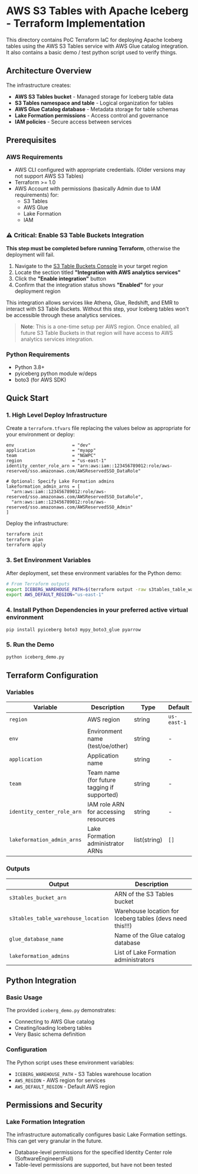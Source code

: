 # AWS S3 Tables with Apache Iceberg - Terraform Implementation

This directory contains PoC Terraform IaC for deploying Apache Iceberg tables using the AWS S3 Tables service with AWS Glue catalog integration.  It also contains a basic demo / test python script used to verify things.

## Architecture Overview

The infrastructure creates:
- **AWS S3 Tables bucket** - Managed storage for Iceberg table data
- **S3 Tables namespace and table** - Logical organization for tables
- **AWS Glue Catalog database** - Metadata storage for table schemas
- **Lake Formation permissions** - Access control and governance
- **IAM policies** - Secure access between services

## Prerequisites

### AWS Requirements
- AWS CLI configured with appropriate credentials. (Older versions may not support AWS S3 Tables)
- Terraform >= 1.0
- AWS Account with permissions (basically Admin due to IAM requirements) for:
  - S3 Tables
  - AWS Glue
  - Lake Formation
  - IAM

### ⚠️ Critical: Enable S3 Table Buckets Integration

**This step must be completed before running Terraform**, otherwise the deployment will fail.

1. Navigate to the [S3 Table Buckets Console](https://console.aws.amazon.com/s3tables/home) in your target region
2. Locate the section titled **"Integration with AWS analytics services"**
3. Click the **"Enable integration"** button
4. Confirm that the integration status shows **"Enabled"** for your deployment region

This integration allows services like Athena, Glue, Redshift, and EMR to interact with S3 Table Buckets. Without this step, your Iceberg tables won't be accessible through these analytics services.

> **Note**: This is a one-time setup per AWS region. Once enabled, all future S3 Table Buckets in that region will have access to AWS analytics services integration.

### Python Requirements
- Python 3.8+
- pyiceberg python module w/deps
- boto3 (for AWS SDK)

## Quick Start

### 1. High Level Deploy Infrastructure

Create a `terraform.tfvars` file replacing the values below as appropriate for your environment or deploy:

```hcl
env                      = "dev"
application              = "myapp"
team                     = "NGWPC"
region                   = "us-east-1"
identity_center_role_arn = "arn:aws:iam::123456789012:role/aws-reserved/sso.amazonaws.com/AWSReservedSSO_DataRole"

# Optional: Specify Lake Formation admins
lakeformation_admin_arns = [
  "arn:aws:iam::123456789012:role/aws-reserved/sso.amazonaws.com/AWSReservedSSO_DataRole",
  "arn:aws:iam::123456789012:role/aws-reserved/sso.amazonaws.com/AWSReservedSSO_Admin"
]
```

Deploy the infrastructure:

```bash
terraform init
terraform plan
terraform apply
```

### 3. Set Environment Variables

After deployment, set these environment variables for the Python demo:

```bash
# From Terraform outputs
export ICEBERG_WAREHOUSE_PATH=$(terraform output -raw s3tables_table_warehouse_location)
export AWS_DEFAULT_REGION="us-east-1"
```

### 4. Install Python Dependencies in your preferred active virtual environment

```bash
pip install pyiceberg boto3 mypy_boto3_glue pyarrow
```

### 5. Run the Demo

```bash
python iceberg_demo.py
```

## Terraform Configuration

### Variables

| Variable | Description | Type | Default | Required |
|----------|-------------|------|---------|----------|
| `region` | AWS region | string | `us-east-1` | No |
| `env` | Environment name (test/oe/other) | string | - | Yes |
| `application` | Application name | string | - | Yes |
| `team` | Team name (for future tagging if supported) | string | - | Yes |
| `identity_center_role_arn` | IAM role ARN for accessing resources | string | - | Yes |
| `lakeformation_admin_arns` | Lake Formation administrator ARNs | list(string) | `[]` | No |

### Outputs

| Output | Description |
|--------|-------------|
| `s3tables_bucket_arn` | ARN of the S3 Tables bucket |
| `s3tables_table_warehouse_location` | Warehouse location for Iceberg tables (devs need this!!!) |
| `glue_database_name` | Name of the Glue catalog database |
| `lakeformation_admins` | List of Lake Formation administrators |

## Python Integration

### Basic Usage

The provided `iceberg_demo.py` demonstrates:
- Connecting to AWS Glue catalog
- Creating/loading Iceberg tables
- Very Basic schema definition

### Configuration

The Python script uses these environment variables:
- `ICEBERG_WAREHOUSE_PATH` - S3 Tables warehouse location
- `AWS_REGION` - AWS region for services
- `AWS_DEFAULT_REGION` - Default AWS region

## Permissions and Security

### Lake Formation Integration

The infrastructure automatically configures basic Lake Formation settings. This can get very granular in the future.
- Database-level permissions for the specified Identity Center role (SoftwareEngineersFull)
- Table-level permissions are supported, but have not been tested

